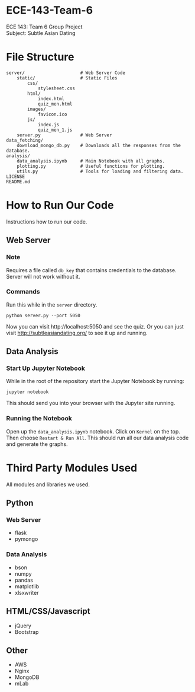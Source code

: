 # ECE-143-Team-6
ECE 143: Team 6 Group Project  
Subject: Subtle Asian Dating

# File Structure
```
server/                     # Web Server Code
    static/                 # Static Files
        css/
            stylesheet.css
        html/
            index.html
            quiz_men.html
        images/
            favicon.ico
        js/
            index.js
            quiz_men_1.js
    server.py               # Web Server
data_fetching/
    download_mongo_db.py    # Downloads all the responses from the database.
analysis/
    data_analysis.ipynb     # Main Notebook with all graphs.
    plotting.py             # Useful functions for plotting.
    utils.py                # Tools for loading and filtering data.
LICENSE
README.md
```

# How to Run Our Code
Instructions how to run our code.

## Web Server
### Note
Requires a file called `db_key` that contains credentials to the database. Server will not work without it.

### Commands
Run this while in the `server` directory.
```
python server.py --port 5050
```
Now you can visit http://localhost:5050 and see the quiz. Or you can just visit http://subtleasiandating.org/ to see it up and running.

## Data Analysis
### Start Up Jupyter Notebook
While in the root of the repository start the Jupyter Notebook by running:
```
jupyter notebook
```
This should send you into your browser with the Jupyter site running.

### Running the Notebook
Open up the `data_analysis.ipynb` notebook. Click on `Kernel` on the top. Then choose `Restart & Run All`. This should run all our data analysis code and generate the graphs.

# Third Party Modules Used
All modules and libraries we used.

## Python
### Web Server
* flask
* pymongo

### Data Analysis
* bson
* numpy
* pandas
* matplotlib
* xlsxwriter


## HTML/CSS/Javascript
* jQuery
* Bootstrap

## Other
* AWS
* Nginx
* MongoDB
* mLab